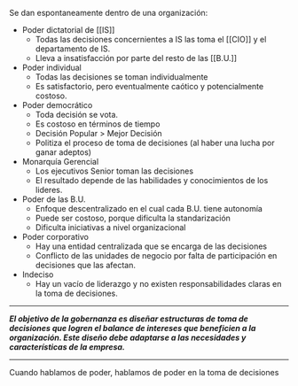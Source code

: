 Se dan espontaneamente dentro de una organización:
- Poder dictatorial de [[IS]]
	- Todas las decisiones concernientes a IS las toma el [[CIO]] y el departamento de IS.
	- Lleva a insatisfacción por parte del resto de las [[B.U.]]
- Poder individual
	- Todas las decisiones se toman individualmente
	- Es satisfactorio, pero eventualmente caótico y potencialmente costoso.
- Poder democrático
	- Toda decisión se vota.
	- Es costoso en términos de tiempo
	- Decisión Popular > Mejor Decisión
	- Politiza el proceso de toma de decisiones (al haber una lucha por ganar adeptos)
- Monarquía Gerencial
	- Los ejecutivos Senior toman las decisiones
	- El resultado depende de las habilidades y conocimientos de los lideres.
- Poder de las B.U.
	- Enfoque descentralizado en el cual cada B.U. tiene autonomía
	- Puede ser costoso, porque dificulta la standarización
	- Dificulta iniciativas a nivel organizacional
- Poder corporativo
	- Hay una entidad centralizada que se encarga de las decisiones
	- Conflicto de las unidades de negocio por falta de participación en decisiones que las afectan.
- Indeciso
	- Hay un vacío de liderazgo y no existen responsabilidades claras en la toma de decisiones.
***
***El objetivo de la gobernanza es diseñar estructuras de toma de decisiones que logren el balance de intereses que beneficien a la organización. Este diseño debe adaptarse a las necesidades y características de la empresa.***
***
Cuando hablamos de poder, hablamos de poder en la toma de decisiones
